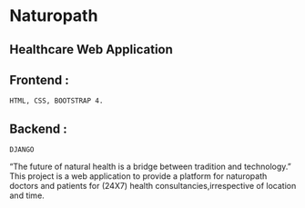 # Naturopath
Healthcare Web Application
------------------------------

## Frontend :
    HTML, CSS, BOOTSTRAP 4.
## Backend :
    DJANGO

“The future of natural health is a bridge between tradition and technology.” This project is a web application to provide a platform for naturopath doctors and patients for (24X7) health consultancies,irrespective of location and time.
